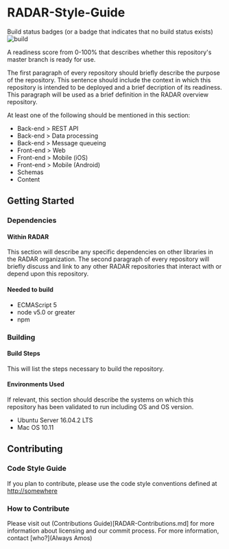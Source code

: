 # RADAR-Style-Guide

Build status badges (or a badge that indicates that no build status exists)
![build](https://api.travis-ci.org/carols10cents/rustlings.svg?branch=master)

A readiness score from 0-100% that describes whether this repository's master branch is ready for use.

The first paragraph of every repository should briefly describe the purpose of the repository. This sentence should include the context in which this repository is intended to be deployed and a brief decription of its readiness. This paragraph will be used as a brief definition in the RADAR overview repository.

At least one of the following should be mentioned in this section:

- Back-end > REST API
- Back-end > Data processing
- Back-end > Message queueing
- Front-end > Web
- Front-end > Mobile (iOS)
- Front-end > Mobile (Android)
- Schemas
- Content

## Getting Started

### Dependencies

#### Within RADAR
This section will describe any specific dependencies on other libraries in the RADAR organization.
The second paragraph of every repository will briefly discuss and link to any other RADAR repositories that interact with or depend upon this repository. 

#### Needed to build
- ECMAScript 5
- node v5.0 or greater
- npm 

### Building
#### Build Steps
This will list the steps necessary to build the repository.

#### Environments Used
If relevant, this section should describe the systems on which this repository has been validated to run including OS and OS version.
- Ubuntu Server 16.04.2 LTS
- Mac OS 10.11

## Contributing
### Code Style Guide
If you plan to contribute, please use the code style conventions defined at <http://somewhere>

### How to Contribute
Please visit out (Contributions Guide)[RADAR-Contributions.md] for more information about licensing and our commit process.
For more information, contact [who?](Always Amos)
